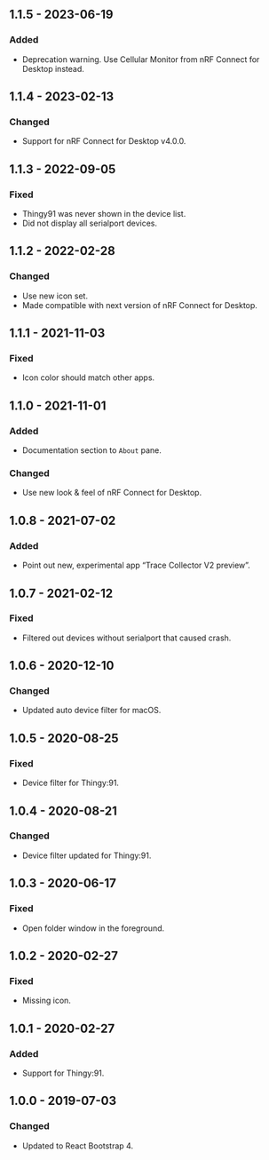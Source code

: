 ## 1.1.5 - 2023-06-19

### Added

-   Deprecation warning. Use Cellular Monitor from nRF Connect for Desktop
    instead.

## 1.1.4 - 2023-02-13

### Changed

-   Support for nRF Connect for Desktop v4.0.0.

## 1.1.3 - 2022-09-05

### Fixed

-   Thingy91 was never shown in the device list.
-   Did not display all serialport devices.

## 1.1.2 - 2022-02-28

### Changed

-   Use new icon set.
-   Made compatible with next version of nRF Connect for Desktop.

## 1.1.1 - 2021-11-03

### Fixed

-   Icon color should match other apps.

## 1.1.0 - 2021-11-01

### Added

-   Documentation section to `About` pane.

### Changed

-   Use new look & feel of nRF Connect for Desktop.

## 1.0.8 - 2021-07-02

### Added

-   Point out new, experimental app “Trace Collector V2 preview”.

## 1.0.7 - 2021-02-12

### Fixed

-   Filtered out devices without serialport that caused crash.

## 1.0.6 - 2020-12-10

### Changed

-   Updated auto device filter for macOS.

## 1.0.5 - 2020-08-25

### Fixed

-   Device filter for Thingy:91.

## 1.0.4 - 2020-08-21

### Changed

-   Device filter updated for Thingy:91.

## 1.0.3 - 2020-06-17

### Fixed

-   Open folder window in the foreground.

## 1.0.2 - 2020-02-27

### Fixed

-   Missing icon.

## 1.0.1 - 2020-02-27

### Added

-   Support for Thingy:91.

## 1.0.0 - 2019-07-03

### Changed

-   Updated to React Bootstrap 4.

